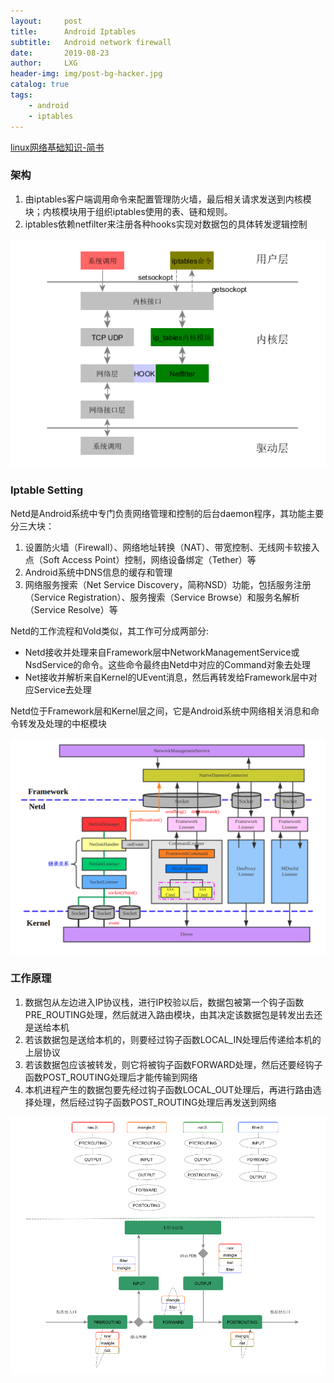 ```yaml
---
layout:     post
title:      Android Iptables
subtitle:   Android network firewall
date:       2019-08-23
author:     LXG
header-img: img/post-bg-hacker.jpg
catalog: true
tags:
    - android
    - iptables
---
```


[linux网络基础知识-简书](https://www.jianshu.com/p/47baebc39923)

### 架构

1. 由iptables客户端调用命令来配置管理防火墙，最后相关请求发送到内核模块；内核模块用于组织iptables使用的表、链和规则。
2. iptables依赖netfilter来注册各种hooks实现对数据包的具体转发逻辑控制

![linux_iptables](/images/linux_iptables.png)

### Iptable Setting

Netd是Android系统中专门负责网络管理和控制的后台daemon程序，其功能主要分三大块：

1. 设置防火墙（Firewall）、网络地址转换（NAT）、带宽控制、无线网卡软接入点（Soft Access Point）控制，网络设备绑定（Tether）等
2. Android系统中DNS信息的缓存和管理
3. 网络服务搜索（Net Service Discovery，简称NSD）功能，包括服务注册（Service Registration）、服务搜索（Service Browse）和服务名解析（Service Resolve）等


Netd的工作流程和Vold类似，其工作可分成两部分:
- Netd接收并处理来自Framework层中NetworkManagementService或NsdService的命令。这些命令最终由Netd中对应的Command对象去处理
- Net接收并解析来自Kernel的UEvent消息，然后再转发给Framework层中对应Service去处理

Netd位于Framework层和Kernel层之间，它是Android系统中网络相关消息和命令转发及处理的中枢模块

![android_netd](/images/android_netd.png)

### 工作原理

1. 数据包从左边进入IP协议栈，进行IP校验以后，数据包被第一个钩子函数PRE_ROUTING处理，然后就进入路由模块，由其决定该数据包是转发出去还是送给本机
2. 若该数据包是送给本机的，则要经过钩子函数LOCAL_IN处理后传递给本机的上层协议
3. 若该数据包应该被转发，则它将被钩子函数FORWARD处理，然后还要经钩子函数POST_ROUTING处理后才能传输到网络
4. 本机进程产生的数据包要先经过钩子函数LOCAL_OUT处理后，再进行路由选择处理，然后经过钩子函数POST_ROUTING处理后再发送到网络

![iptables_principle](images/iptables_principle.png)


